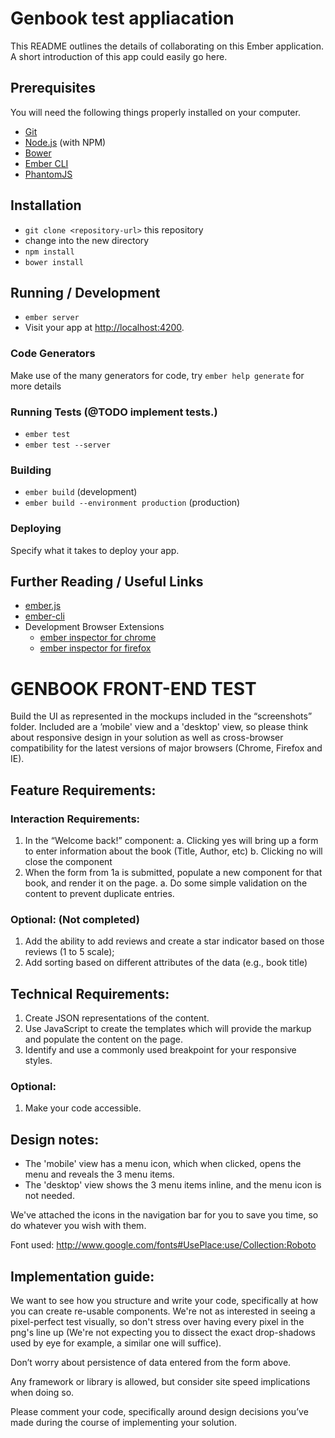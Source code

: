 # Genbook test appliacation

This README outlines the details of collaborating on this Ember application.
A short introduction of this app could easily go here.

## Prerequisites

You will need the following things properly installed on your computer.

* [Git](http://git-scm.com/)
* [Node.js](http://nodejs.org/) (with NPM)
* [Bower](http://bower.io/)
* [Ember CLI](http://ember-cli.com/)
* [PhantomJS](http://phantomjs.org/)

## Installation

* `git clone <repository-url>` this repository
* change into the new directory
* `npm install`
* `bower install`

## Running / Development

* `ember server`
* Visit your app at [http://localhost:4200](http://localhost:4200).

### Code Generators

Make use of the many generators for code, try `ember help generate` for more details

### Running Tests (@TODO implement tests.)

* `ember test`
* `ember test --server`

### Building

* `ember build` (development)
* `ember build --environment production` (production)

### Deploying

Specify what it takes to deploy your app.

## Further Reading / Useful Links

* [ember.js](http://emberjs.com/)
* [ember-cli](http://ember-cli.com/)
* Development Browser Extensions
  * [ember inspector for chrome](https://chrome.google.com/webstore/detail/ember-inspector/bmdblncegkenkacieihfhpjfppoconhi)
  * [ember inspector for firefox](https://addons.mozilla.org/en-US/firefox/addon/ember-inspector/)


# GENBOOK FRONT-END TEST

Build the UI as represented in the mockups included in the “screenshots” folder.
Included are a ’mobile' view and a 'desktop' view, so please think about responsive design in your solution
as well as cross-browser compatibility for the latest versions of major browsers (Chrome, Firefox and IE).

## Feature Requirements:

### Interaction Requirements:
1. In the “Welcome back!” component:
  a. Clicking yes will bring up a form to enter information about the book (Title, Author, etc)
  b. Clicking no will close the component
2. When the form from 1a is submitted, populate a new component for that book, and render it on the page.
  a. Do some simple validation on the content to prevent duplicate entries.

### Optional: (Not completed)
1. Add the ability to add reviews and create a star indicator based on those reviews (1 to 5 scale);
2. Add sorting based on different attributes of the data (e.g., book title)

## Technical Requirements:

1. Create JSON representations of the content.
2. Use JavaScript to create the templates which will provide the markup and populate the content on the page.
3. Identify and use a commonly used breakpoint for your responsive styles.

### Optional:
1. Make your code accessible.

## Design notes:
- The 'mobile' view has a menu icon, which when clicked, opens the menu and reveals the 3 menu items.
- The 'desktop' view shows the 3 menu items inline, and the menu icon is not needed.

We've attached the icons in the navigation bar for you to save you time, so do whatever you wish with them.

Font used: http://www.google.com/fonts#UsePlace:use/Collection:Roboto

## Implementation guide:
We want to see how you structure and write your code, specifically at how you can
create re-usable components. We're not as interested in seeing a pixel-perfect test
visually, so don't stress over having every pixel in the png's line up (We're not
expecting you to dissect the exact drop-shadows used by eye for example, a similar
one will suffice).

Don’t worry about persistence of data entered from the form above.

Any framework or library is allowed, but consider site speed implications when doing so.

Please comment your code, specifically around design decisions you’ve made during the course of implementing
your solution.


